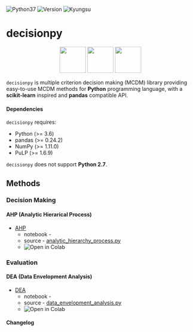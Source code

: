 <img alt="Python37" src="https://img.shields.io/badge/Python-3.7-blue.svg" /> <img alt="Version" src="https://img.shields.io/badge/version-0.0.1b-red.svg" /> <img alt="Kyungsu" src="https://img.shields.io/badge/Created%20by-Kyungsu-orange.svg" />

# decisionpy

<p align="center">
  <img height="70" src="https://upload.wikimedia.org/wikipedia/commons/thumb/e/ed/Pandas_logo.svg/600px-Pandas_logo.svg.png" />
  <img height="70" src="https://upload.wikimedia.org/wikipedia/commons/thumb/1/1a/NumPy_logo.svg/2880px-NumPy_logo.svg.png" />
  <img height="70" src="https://upload.wikimedia.org/wikipedia/en/a/a7/COIN_OR_LOGO.png" />
</p>

`decisionpy` is multiple criterion decision making (MCDM) library providing easy-to-use MCDM methods for **Python** programming language, with a **scikit-learn** inspired and **pandas** compatible API.

#### Dependencies

`decisionpy` requires:

* Python (>= 3.6)
* pandas (>= 0.24.2)
* NumPy (>= 1.11.0)
* PuLP (>= 1.6.9)

`decisionpy` does not support **Python 2.7**.

## Methods

### Decision Making
  
#### AHP (Analytic Hierarical Process)

- [AHP]()
  - notebook - []()
  - source - [analytic_hierarchy_process.py]()
  - <img align="left" src="https://colab.research.google.com/assets/colab-badge.svg" alt="Open in Colab" title="Open and Execute in Google Colaboratory">

### Evaluation

#### DEA (Data Envelopment Analysis)

- [DEA]()
  - notebook - []() 
  - source - [data_envelopment_analysis.py]()
  - <img align="left" src="https://colab.research.google.com/assets/colab-badge.svg" alt="Open in Colab" title="Open and Execute in Google Colaboratory">

#### Changelog

